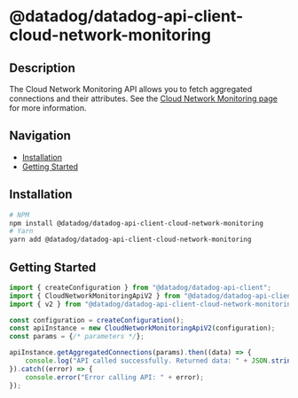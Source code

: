 # @datadog/datadog-api-client-cloud-network-monitoring

## Description

The Cloud Network Monitoring API allows you to fetch aggregated connections and their attributes. See the [Cloud Network Monitoring page](https://docs.datadoghq.com/network_monitoring/cloud_network_monitoring/) for more information.

## Navigation

- [Installation](#installation)
- [Getting Started](#getting-started)

## Installation

```sh
# NPM
npm install @datadog/datadog-api-client-cloud-network-monitoring
# Yarn
yarn add @datadog/datadog-api-client-cloud-network-monitoring
```

## Getting Started
```ts
import { createConfiguration } from "@datadog/datadog-api-client";
import { CloudNetworkMonitoringApiV2 } from "@datadog/datadog-api-client-cloud-network-monitoring";
import { v2 } from "@datadog/datadog-api-client-cloud-network-monitoring";

const configuration = createConfiguration();
const apiInstance = new CloudNetworkMonitoringApiV2(configuration);
const params = {/* parameters */};

apiInstance.getAggregatedConnections(params).then((data) => {
    console.log("API called successfully. Returned data: " + JSON.stringify(data));
}).catch((error) => {
    console.error("Error calling API: " + error);
});
```